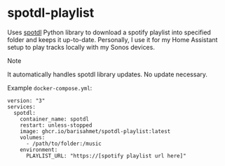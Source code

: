 # spotdl-playlist
Uses [spotdl](https://github.com/spotDL/spotify-downloader) Python library to download a spotify playlist into specified folder and keeps it up-to-date. Personally, I use it for my Home Assistant setup to play tracks locally with my Sonos devices.

> [!NOTE]
> It automatically handles spotdl library updates. No update necessary.

Example `docker-compose.yml`:
```
version: "3"
services:
  spotdl:
    container_name: spotdl
    restart: unless-stopped
    image: ghcr.io/barisahmet/spotdl-playlist:latest
    volumes:
      - /path/to/folder:/music
    environment:
      PLAYLIST_URL: "https://[spotify playlist url here]"
```
